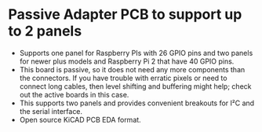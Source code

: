 Passive Adapter PCB to support up to 2 panels
=============================================

   * Supports one panel for Raspberry PIs with 26 GPIO pins and two
     panels for newer plus models and Raspberry Pi 2 that have 40 GPIO pins.
   * This board is passive, so it does not need any more components than the
     connectors. If you have trouble with erratic pixels or need to connect
     long cables, then level shifting and buffering might help; check out
     the active boards in this case.
   * This supports two panels and provides convenient breakouts
     for I²C and the serial interface.
   * Open source KiCAD PCB EDA format.
